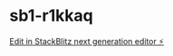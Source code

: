 # sb1-r1kkaq

[Edit in StackBlitz next generation editor ⚡️](https://stackblitz.com/~/github.com/futbolenvivohoy/sb1-r1kkaq)